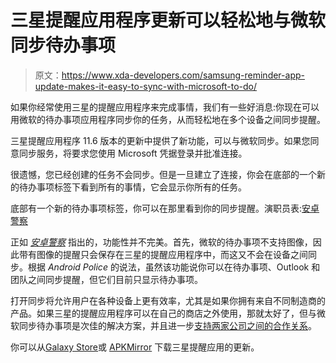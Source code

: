 # 三星提醒应用程序更新可以轻松地与微软同步待办事项

> 原文：<https://www.xda-developers.com/samsung-reminder-app-update-makes-it-easy-to-sync-with-microsoft-to-do/>

如果你经常使用三星的提醒应用程序来完成事情，我们有一些好消息:你现在可以用微软的待办事项应用程序同步你的任务，从而轻松地在多个设备之间同步提醒。

三星提醒应用程序 11.6 版本的更新中提供了新功能，可以与微软同步。如果您同意同步服务，将要求您使用 Microsoft 凭据登录并批准连接。

很遗憾，您已经创建的任务不会同步。但是一旦建立了连接，你会在底部的一个新的待办事项标签下看到所有的事情，它会显示你所有的任务。

底部有一个新的待办事项标签，你可以在那里看到你的同步提醒。演职员表:[安卓警察](https://www.androidpolice.com/2020/10/19/samsung-reminder-can-now-sync-with-microsoft-to-do-outlook-and-teams/)

正如 [*安卓警察*](https://www.androidpolice.com/2020/10/19/samsung-reminder-can-now-sync-with-microsoft-to-do-outlook-and-teams/) 指出的，功能性并不完美。首先，微软的待办事项不支持图像，因此带有图像的提醒只会保存在三星的提醒应用程序中，而这又不会在设备之间同步。根据 *Android Police* 的说法，虽然该功能说你可以在待办事项、Outlook 和团队之间同步提醒，但它们目前只显示待办事项。

打开同步将允许用户在各种设备上更有效率，尤其是如果你拥有来自不同制造商的产品。如果三星的提醒应用程序可以在自己的商店之外使用，那就太好了，但与微软同步待办事项是次佳的解决方案，并且进一步[支持两家公司之间的合作关系](https://www.xda-developers.com/windows-10-launch-android-apps-samsung-galaxy-phones/)。

你可以从[Galaxy Store](https://shop-links.co/1723493750421376229)或 [APKMirror](https://www.apkmirror.com/apk/samsung-electronics-co-ltd/samsung-reminder/samsung-reminder-11-6-01-1000-release/samsung-reminder-11-6-01-1000-android-apk-download/#file) 下载三星提醒应用的更新。